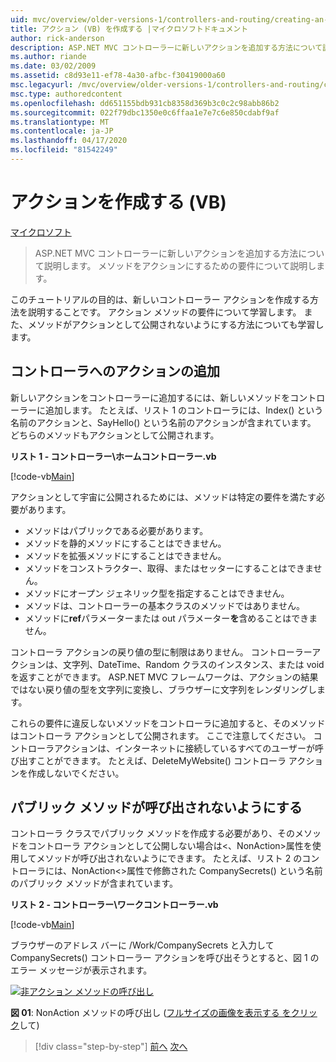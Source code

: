 ```yaml
---
uid: mvc/overview/older-versions-1/controllers-and-routing/creating-an-action-vb
title: アクション (VB) を作成する |マイクロソフトドキュメント
author: rick-anderson
description: ASP.NET MVC コントローラーに新しいアクションを追加する方法について説明します。 メソッドをアクションにするための要件について説明します。
ms.author: riande
ms.date: 03/02/2009
ms.assetid: c8d93e11-ef78-4a30-afbc-f30419000a60
msc.legacyurl: /mvc/overview/older-versions-1/controllers-and-routing/creating-an-action-vb
msc.type: authoredcontent
ms.openlocfilehash: dd651155bdb931cb8358d369b3c0c2c98abb86b2
ms.sourcegitcommit: 022f79dbc1350e0c6ffaa1e7e7c6e850cdabf9af
ms.translationtype: MT
ms.contentlocale: ja-JP
ms.lasthandoff: 04/17/2020
ms.locfileid: "81542249"
---
```

# <a name="creating-an-action-vb"></a>アクションを作成する (VB)

[マイクロソフト](https://github.com/microsoft)

> ASP.NET MVC コントローラーに新しいアクションを追加する方法について説明します。 メソッドをアクションにするための要件について説明します。

このチュートリアルの目的は、新しいコントローラー アクションを作成する方法を説明することです。 アクション メソッドの要件について学習します。 また、メソッドがアクションとして公開されないようにする方法についても学習します。

## <a name="adding-an-action-to-a-controller"></a>コントローラへのアクションの追加

新しいアクションをコントローラーに追加するには、新しいメソッドをコントローラーに追加します。 たとえば、リスト 1 のコントローラには、Index() という名前のアクションと、SayHello() という名前のアクションが含まれています。 どちらのメソッドもアクションとして公開されます。

**リスト 1 - コントローラー\ホームコントローラー.vb**

[!code-vb[Main](creating-an-action-vb/samples/sample1.vb)]

アクションとして宇宙に公開されるためには、メソッドは特定の要件を満たす必要があります。

- メソッドはパブリックである必要があります。
- メソッドを静的メソッドにすることはできません。
- メソッドを拡張メソッドにすることはできません。
- メソッドをコンストラクター、取得、またはセッターにすることはできません。
- メソッドにオープン ジェネリック型を指定することはできません。
- メソッドは、コントローラーの基本クラスのメソッドではありません。
- メソッドに**ref**パラメーターまたは out パラメーター**を**含めることはできません。

コントローラ アクションの戻り値の型に制限はありません。 コントローラーアクションは、文字列、DateTime、Random クラスのインスタンス、または void を返すことができます。 ASP.NET MVC フレームワークは、アクションの結果ではない戻り値の型を文字列に変換し、ブラウザーに文字列をレンダリングします。

これらの要件に違反しないメソッドをコントローラに追加すると、そのメソッドはコントローラ アクションとして公開されます。 ここで注意してください。 コントローラアクションは、インターネットに接続しているすべてのユーザーが呼び出すことができます。 たとえば、DeleteMyWebsite() コントローラ アクションを作成しないでください。

## <a name="preventing-a-public-method-from-being-invoked"></a>パブリック メソッドが呼び出されないようにする

コントローラ クラスでパブリック メソッドを作成する必要があり、そのメソッドをコントローラ アクションとして公開しない場合は&lt;、NonAction&gt;属性を使用してメソッドが呼び出されないようにできます。 たとえば、リスト 2 のコントローラには、NonAction&lt;&gt;属性で修飾された CompanySecrets() という名前のパブリック メソッドが含まれています。

**リスト 2 - コントローラー\ワークコントローラー.vb**

[!code-vb[Main](creating-an-action-vb/samples/sample2.vb)]

ブラウザーのアドレス バーに /Work/CompanySecrets と入力して CompanySecrets() コントローラー アクションを呼び出そうとすると、図 1 のエラー メッセージが表示されます。

[![非アクション メソッドの呼び出し](creating-an-action-vb/_static/image1.jpg)](creating-an-action-vb/_static/image1.png)

**図 01**: NonAction メソッドの呼び出し ([フルサイズの画像を表示する をクリック](creating-an-action-vb/_static/image2.png)して)

> [!div class="step-by-step"]
> [前へ](creating-a-controller-vb.md)
> [次へ](aspnet-mvc-controllers-overview-cs.md)
